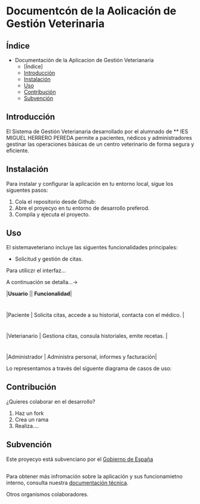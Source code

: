 # Documentcón de la Aolicación de Gestión Veterinaria

## Índice
+ Documentación de la Aplicacion de Gestión Veterianaria
  + [Índice]
  + [Introducción](https://github.com/brylin22/BrylinRETO/blob/main/README.md#introducci%C3%B3n)
  + [Instalación]()
  + [Uso](https://github.com/brylin22/BrylinRETO/blob/main/README.md#introducci%C3%B3n)
  + [Contribución](https://github.com/brylin22/BrylinRETO/blob/main/README.md#introducci%C3%B3n)
  + [Subvención](https://www.infosubvenciones.es/bdnsrans/GE/es/inicio)

## Introducción

El Sistema de Gestión Veterianaria desarrollado por el alumnado de ** IES MIGUEL HERRERO PEREDA permite a pacientes, nédicos y administradores gestinar las operaciones básicas de un centro veterinario de forma segura y eficiente. 

## Instalación

Para instalar y configurar la aplicación en tu entorno local, sigue los siguentes pasos:
    
  1.  Cola el repositorio desde Github:
  2. Abre el proyecyo en tu entorno de desarrollo preferod.
  3. Compila y ejecuta el proyecto. 

## Uso
El sistemaveteriano incluye las siguentes funcionalidades principales:
  + Solicitud y gestión de citas. 


Para utiliczr el interfaz...

A continuación se detalla...->

|**Usuario** || **Funcionalidad**|
#
|Paciente | Solicita citas, accede a su historial, contacta con el médico. |
#
|Veterianario | Gestiona citas, consula historiales, emite recetas. |
#
|Administrador | Administra personal, informes y facturación|

Lo representamos a través del siguente diagrama de casos de uso:

## Contribución
¿Quieres colaborar en el desarrollo?
  1. Haz un fork
  2. Crea un rama
  3. Realiza....

## Subvención

Este proyecyo está subvenciano por el [Gobierno de España](https://www.infosubvenciones.es/bdnsrans/GE/es/inicio)
##
Para obtener más infromación sobre la aplicación y sus funcionamietno interno, consulta nuestra [documentación técnica](documentacon-tecnica.md).

Otros organismos colaboradores. 



